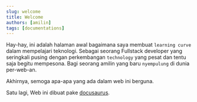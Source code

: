 ```yaml
---
slug: welcome
title: Welcome
authors: [amilin]
tags: [documentations]
---
```


Hay-hay, ini adalah halaman awal bagaimana saya membuat `learning curve` dalam mempelajari teknologi. Sebagai seorang Fullstack developer yang seringkali pusing dengan perkembangan `technology` yang pesat dan tentu saja begitu mempesona. Bagi seorang amilin yang baru `nyempulung` di dunia per-web-an.  

Akhirnya, semoga apa-apa yang ada dalam web ini berguna. 



Satu lagi, Web ini dibuat pake [docusaurus](https://docusaurus.io).

